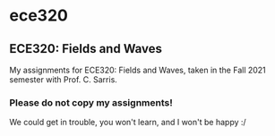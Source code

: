 # ece320
## ECE320: Fields and Waves
My assignments for ECE320: Fields and Waves, taken in the Fall 2021 semester with Prof. C. Sarris.

### Please do not copy my assignments!
We could get in trouble, you won't learn, and I won't be happy :/

